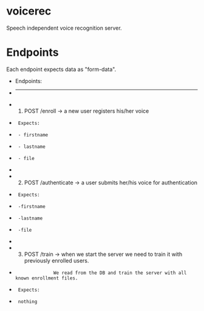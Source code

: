 # voicerec
Speech independent voice recognition server.


# Endpoints

Each endpoint expects data as "form-data".

 * Endpoints:
 * --------------------------------
 * 1) POST /enroll -> a new user registers his/her voice
 *      Expects:
 *      - firstname
 *      - lastname
 *      - file
 *
 * 2) POST /authenticate -> a user submits her/his voice for authentication
 *      Expects:
 *      -firstname
 *      -lastname
 *      -file
 *
 * 3) POST /train -> when we start the server we need to train it with previously enrolled users.
 *                   We read from the DB and train the server with all known enrollment files.
 *      Expects:
 *      nothing
